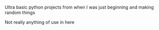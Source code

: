 
Ultra basic python projects from when I was just beginning and making random things

Not really anything of use in here

